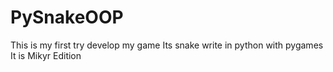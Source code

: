 # PySnakeOOP

This is my first try develop my game
Its snake write in python with pygames
It is Mikyr Edition
